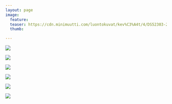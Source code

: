 ```yaml
---
layout: page
image:
  feature:
  teaser: https://cdn.minimuutti.com/luontokuvat/kev%C3%A4t/4/DS52303-245px.jpg
  thumb:

---
```


![](https://cdn.minimuutti.com/luontokuvat/kev%C3%A4t/3/DS50643-800px.jpg)

![](https://cdn.minimuutti.com/luontokuvat/kev%C3%A4t/3/DS50644-800px.jpg)

![](https://cdn.minimuutti.com/luontokuvat/kev%C3%A4t/4/DS52305-800px.jpg)

![](https://cdn.minimuutti.com/luontokuvat/kev%C3%A4t/4/DS52308-800px.jpg)

![](https://cdn.minimuutti.com/luontokuvat/kev%C3%A4t/4/DS52310-800px.jpg)

![](https://cdn.minimuutti.com/luontokuvat/kev%C3%A4t/4/DS52303-800px.jpg)